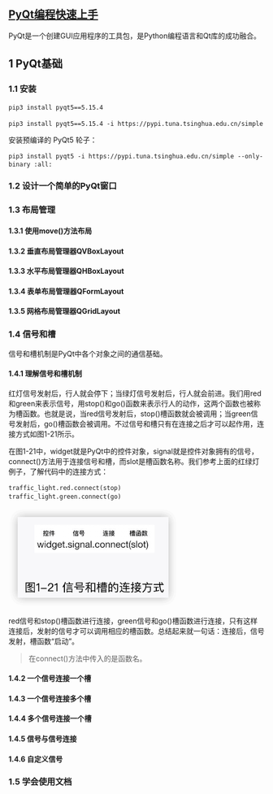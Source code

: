 [PyQt编程快速上手](https://book.douban.com/subject/36337901/)
---

PyQt是一个创建GUI应用程序的工具包，是Python编程语言和Qt库的成功融合。





## 1 PyQt基础

### 1.1 安装



```
pip3 install pyqt5==5.15.4

pip3 install pyqt5==5.15.4 -i https://pypi.tuna.tsinghua.edu.cn/simple
```



安装预编译的 PyQt5 轮子：

```
pip3 install pyqt5 -i https://pypi.tuna.tsinghua.edu.cn/simple --only-binary :all:
```





### 1.2 设计一个简单的PyQt窗口



### 1.3 布局管理

#### 1.3.1 使用move()方法布局





#### 1.3.2 垂直布局管理器QVBoxLayout





#### 1.3.3 水平布局管理器QHBoxLayout





#### 1.3.4 表单布局管理器QFormLayout



#### 1.3.5 网格布局管理器QGridLayout



### 1.4 信号和槽

信号和槽机制是PyQt中各个对象之间的通信基础。

#### 1.4.1 理解信号和槽机制

红灯信号发射后，行人就会停下；当绿灯信号发射后，行人就会前进。我们用red和green来表示信号，用stop()和go()函数来表示行人的动作，这两个函数也被称为槽函数。也就是说，当red信号发射后，stop()槽函数就会被调用；当green信号发射后，go()槽函数会被调用。不过信号和槽只有在连接之后才可以起作用，连接方式如图1-21所示。

在图1-21中，widget就是PyQt中的控件对象，signal就是控件对象拥有的信号，connect()方法用于连接信号和槽，而slot是槽函数名称。我们参考上面的红绿灯例子，了解代码中的连接方式：

```python
traffic_light.red.connect(stop)
traffic_light.green.connect(go)
```

![](images/image-20250903193312143.png)

red信号和stop()槽函数进行连接，green信号和go()槽函数进行连接，只有这样连接后，发射的信号才可以调用相应的槽函数。总结起来就一句话：连接后，信号发射，槽函数“启动”。

> 在connect()方法中传入的是函数名。

#### 1.4.2 一个信号连接一个槽



#### 1.4.3 一个信号连接多个槽



#### 1.4.4 多个信号连接一个槽



#### 1.4.5 信号与信号连接



#### 1.4.6 自定义信号



### 1.5 学会使用文档

